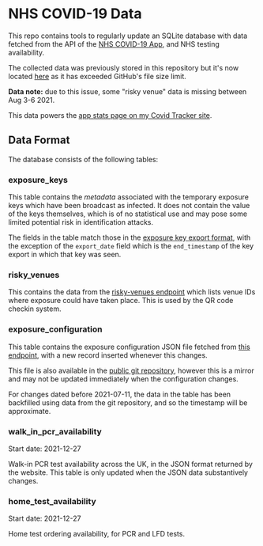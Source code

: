 # NHS COVID-19 Data

This repo contains tools to regularly update an SQLite database with data fetched from the API
of the [NHS COVID-19 App](https://covid19.nhs.uk/), and NHS testing availability.

The collected data was previously stored in this repository but it's now located [here](https://files.russss.dev/nhs_covid19_app_data.db) as it has exceeded GitHub's file size limit.

**Data note:** due to this issue, some "risky venue" data is missing between Aug 3-6 2021. 

This data powers the [app stats page on my Covid Tracker site](https://russss.github.io/covidtracker/app.html).

## Data Format

The database consists of the following tables:

### exposure_keys

This table contains the _metadata_ associated with the temporary exposure keys which have been
broadcast as infected. It does not contain the value of the keys themselves, which is of no
statistical use and may pose some limited potential risk in identification attacks.

The fields in the table match those in the [exposure key export format](https://developers.google.com/android/exposure-notifications/exposure-key-file-format), with the exception of the `export_date` field which is
the `end_timestamp` of the key export in which that key was seen.

### risky_venues

This contains the data from the [risky-venues endpoint](https://distribution-te-prod.prod.svc-test-trace.nhs.uk/distribution/risky-venues) which lists venue IDs where exposure could have taken place. This is used by the QR code checkin system.

### exposure_configuration

This table contains the exposure configuration JSON file fetched from [this endpoint](https://distribution-te-prod.prod.svc-test-trace.nhs.uk/distribution/exposure-configuration), with a new record inserted whenever this changes.

This file is also available in the [public git repository](https://github.com/nihp-public/covid19-app-system-public/blob/master/src/static/exposure-configuration.json), however this is a mirror and may not be updated immediately when the configuration changes.

For changes dated before 2021-07-11, the data in the table has been backfilled using data from the git repository, and so the timestamp will be approximate.

### walk_in_pcr_availability

Start date: 2021-12-27

Walk-in PCR test availability across the UK, in the JSON format returned by the website. This table
is only updated when the JSON data substantively changes.

### home_test_availability

Start date: 2021-12-27

Home test ordering availability, for PCR and LFD tests.
